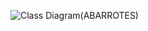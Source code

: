 
![Class Diagram(ABARROTES)](https://github.com/user-attachments/assets/ce42025c-5700-4fc2-92da-5762cbfc3b1a)


